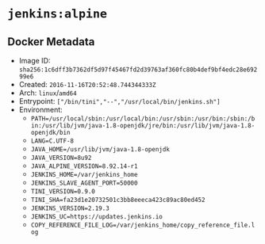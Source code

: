 # `jenkins:alpine`

## Docker Metadata

- Image ID: `sha256:1c6dff3b7362df5d97f45467fd2d39763af360fc80b4def9bf4edc28e69299e6`
- Created: `2016-11-16T20:52:48.744344333Z`
- Arch: `linux`/`amd64`
- Entrypoint: `["/bin/tini","--","/usr/local/bin/jenkins.sh"]`
- Environment:
  - `PATH=/usr/local/sbin:/usr/local/bin:/usr/sbin:/usr/bin:/sbin:/bin:/usr/lib/jvm/java-1.8-openjdk/jre/bin:/usr/lib/jvm/java-1.8-openjdk/bin`
  - `LANG=C.UTF-8`
  - `JAVA_HOME=/usr/lib/jvm/java-1.8-openjdk`
  - `JAVA_VERSION=8u92`
  - `JAVA_ALPINE_VERSION=8.92.14-r1`
  - `JENKINS_HOME=/var/jenkins_home`
  - `JENKINS_SLAVE_AGENT_PORT=50000`
  - `TINI_VERSION=0.9.0`
  - `TINI_SHA=fa23d1e20732501c3bb8eeeca423c89ac80ed452`
  - `JENKINS_VERSION=2.19.3`
  - `JENKINS_UC=https://updates.jenkins.io`
  - `COPY_REFERENCE_FILE_LOG=/var/jenkins_home/copy_reference_file.log`
